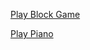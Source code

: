 [Play Block Game](https://ebuchholz17.github.io/quick-make/block_game/index.html)

[Play Piano](https://ebuchholz17.github.io/quick-make/piano/index.html)
